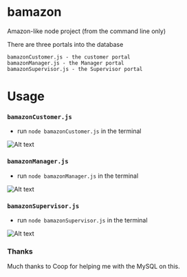 # bamazon

Amazon-like node project (from the command line only)

There are three portals into the database
```
bamazonCustomer.js - the customer portal
bamazonManager.js - the Manager portal
bamazonSupervisor.js - the Supervisor portal
```

# Usage
### `bamazonCustomer.js`
- run `node bamazonCustomer.js` in the terminal

![Alt text](https://monosnap.com/image/QXUI8XYJMY7T9ZCTxgzQng41kbssQr)

### `bamazonManager.js`
- run `node bamazonManager.js` in the terminal

![Alt text](https://monosnap.com/image/KffJWnnbggKgtfzVYt2gfdpvxjRuvQ)

### `bamazonSupervisor.js`
- run `node bamazonSupervisor.js` in the terminal

![Alt text](https://monosnap.com/image/tOFaY7YJ77peRqfmbP16zIpZK0wNK9)


### Thanks
Much thanks to Coop for helping me with the MySQL on this.